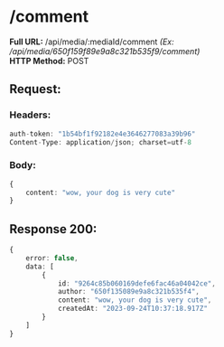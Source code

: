 # /comment
**Full URL:** /api/media/:mediaId/comment *(Ex: /api/media/650f159f89e9a8c321b535f9/comment)*  
**HTTP Method:** POST  
## Request:
### Headers:
```ts
auth-token: "1b54bf1f92182e4e3646277083a39b96"
Content-Type: application/json; charset=utf-8
```

### Body:
```ts
{
    content: "wow, your dog is very cute"
}
```

## Response **200**:
```ts
{
    error: false,
    data: [
        {
            id: "9264c85b060169defe6fac46a04042ce",
            author: "650f135089e9a8c321b535f4",
            content: "wow, your dog is very cute",
            createdAt: "2023-09-24T10:37:18.917Z"
        }
    ]
}
```